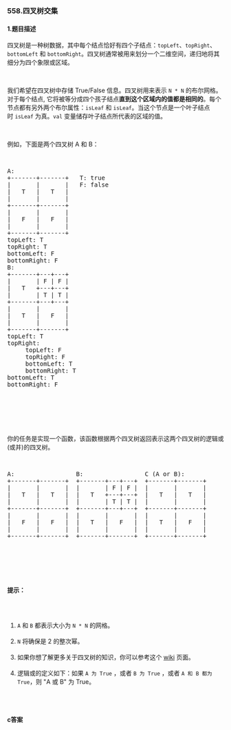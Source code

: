 ### 558.四叉树交集

#### 1.题目描述

<p>四叉树是一种树数据，其中每个结点恰好有四个子结点：<code>topLeft</code>、<code>topRight</code>、<code>bottomLeft</code>&nbsp;和&nbsp;<code>bottomRight</code>。四叉树通常被用来划分一个二维空间，递归地将其细分为四个象限或区域。</p><br/><p>我们希望在四叉树中存储 True/False 信息。四叉树用来表示 <code>N * N</code> 的布尔网格。对于每个结点, 它将被等分成四个孩子结点<strong>直到这个区域内的值都是相同的</strong>。每个节点都有另外两个布尔属性：<code>isLeaf</code>&nbsp;和&nbsp;<code>isLeaf</code>。当这个节点是一个叶子结点时&nbsp;<code>isLeaf</code>&nbsp;为真。<code>val</code>&nbsp;变量储存叶子结点所代表的区域的值。</p><br/><p>例如，下面是两个四叉树 A 和 B：</p><br/><pre>A:<br/>+-------+-------+   T: true<br/>|       |       |   F: false<br/>|   T   |   T   |<br/>|       |       |<br/>+-------+-------+<br/>|       |       |<br/>|   F   |   F   |<br/>|       |       |<br/>+-------+-------+<br/>topLeft: T<br/>topRight: T<br/>bottomLeft: F<br/>bottomRight: F<br/>B:               <br/>+-------+---+---+<br/>|       | F | F |<br/>|   T   +---+---+<br/>|       | T | T |<br/>+-------+---+---+<br/>|       |       |<br/>|   T   |   F   |<br/>|       |       |<br/>+-------+-------+<br/>topLeft: T<br/>topRight:<br/>     topLeft: F<br/>     topRight: F<br/>     bottomLeft: T<br/>     bottomRight: T<br/>bottomLeft: T<br/>bottomRight: F<br/></pre><br/><p>&nbsp;</p><br/><p>你的任务是实现一个函数，该函数根据两个四叉树返回表示这两个四叉树的逻辑或(或并)的四叉树。</p><br/><pre>A:                 B:                 C (A or B):<br/>+-------+-------+  +-------+---+---+  +-------+-------+<br/>|       |       |  |       | F | F |  |       |       |<br/>|   T   |   T   |  |   T   +---+---+  |   T   |   T   |<br/>|       |       |  |       | T | T |  |       |       |<br/>+-------+-------+  +-------+---+---+  +-------+-------+<br/>|       |       |  |       |       |  |       |       |<br/>|   F   |   F   |  |   T   |   F   |  |   T   |   F   |<br/>|       |       |  |       |       |  |       |       |<br/>+-------+-------+  +-------+-------+  +-------+-------+<br/></pre><br/><p>&nbsp;</p><br/><p><strong>提示：</strong></p><br/><ol><br/>	<li><code>A</code>&nbsp;和&nbsp;<code>B</code>&nbsp;都表示大小为&nbsp;<code>N * N</code>&nbsp;的网格。</li><br/>	<li><code>N</code>&nbsp;将确保是 2 的整次幂。</li><br/>	<li>如果你想了解更多关于四叉树的知识，你可以参考这个&nbsp;<a href="https://en.wikipedia.org/wiki/Quadtree">wiki</a>&nbsp;页面。</li><br/>	<li>逻辑或的定义如下：如果&nbsp;<code>A 为 True</code> ，或者&nbsp;<code>B 为 True</code> ，或者&nbsp;<code>A 和 B 都为 True</code>，则 &quot;A 或 B&quot; 为 True。</li><br/></ol><br/>

#### c答案

```c

